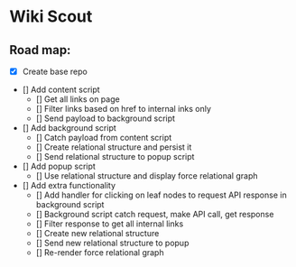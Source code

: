 # Wiki Scout

## Road map:

- [x] Create base repo
- [] Add content script
  - [] Get all links on page
  - [] Filter links based on href to internal inks only
  - [] Send payload to background script
- [] Add background script
  - [] Catch payload from content script
  - [] Create relational structure and persist it
  - [] Send relational structure to popup script
- [] Add popup script
  - [] Use relational structure and display force relational graph
- [] Add extra functionality
  - [] Add handler for clicking on leaf nodes to request API response in background script
  - [] Background script catch request, make API call, get response
  - [] Filter response to get all internal links
  - [] Create new relational structure
  - [] Send new relational structure to popup
  - [] Re-render force relational graph